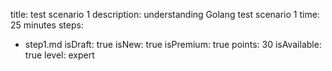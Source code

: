 title: test scenario 1
description: understanding Golang test scenario 1
time: 25 minutes
steps:
  - step1.md
isDraft: true
isNew: true
isPremium: true
points: 30
isAvailable: true
level: expert
